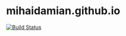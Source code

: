 mihaidamian.github.io
=====================
[![Build Status](https://travis-ci.org/MihaiDamian/mihaidamian.github.io.svg?branch=source)](https://travis-ci.org/MihaiDamian/mihaidamian.github.io)
